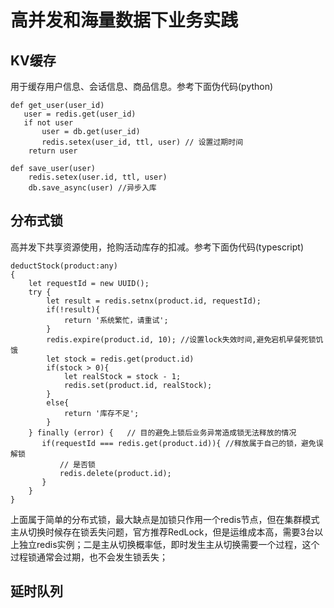 # 高并发和海量数据下业务实践

## KV缓存
用于缓存用户信息、会话信息、商品信息。参考下面伪代码(python)
```
def get_user(user_id) 
   user = redis.get(user_id)
   if not user
       user = db.get(user_id)
       redis.setex(user_id, ttl, user) // 设置过期时间
    return user
```  
```
def save_user(user)
    redis.setex(user.id, ttl, user)
    db.save_async(user) //异步入库 
```


## 分布式锁
高并发下共享资源使用，抢购活动库存的扣减。参考下面伪代码(typescript)
``` 
deductStock(product:any)
{
    let requestId = new UUID();
    try {
        let result = redis.setnx(product.id, requestId);
        if(!result){
            return '系统繁忙，请重试';
        }
        redis.expire(product.id, 10); //设置lock失效时间,避免宕机早餐死锁饥饿
        let stock = redis.get(product.id)
        if(stock > 0){
            let realStock = stock - 1;
            redis.set(product.id, realStock);
        }
        else{
            return '库存不足';
        }
    } finally (error) {   // 目的避免上锁后业务异常造成锁无法释放的情况
       if(requestId === redis.get(product.id)){ //释放属于自己的锁，避免误解锁
           // 是否锁
           redis.delete(product.id);
       }
    }
}
```
上面属于简单的分布式锁，最大缺点是加锁只作用一个redis节点，但在集群模式主从切换时候存在锁丢失问题，官方推荐RedLock，但是运维成本高，需要3台以上独立redis实例；二是主从切换概率低，即时发生主从切换需要一个过程，这个过程锁通常会过期，也不会发生锁丢失；

## 延时队列
